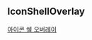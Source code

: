 ## IconShellOverlay
[아이콘 쉘 오버레이](https://github.com/pupaxjong/Tip/blob/master/Windows/IconShellOverlay/README.md)   
